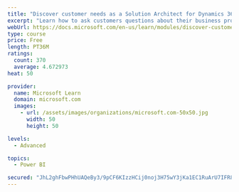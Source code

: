 ```yaml
---
title: "Discover customer needs as a Solution Architect for Dynamics 365 and Power Platform"
excerpt: "Learn how to ask customers questions about their business processes and feature requirements to create a viable solution."
webUrl: https://docs.microsoft.com/en-us/learn/modules/discover-customer-needs/
type: course
price: Free
length: PT36M
ratings:
  count: 370
  average: 4.672973
heat: 50

provider:
  name: Microsoft Learn
  domain: microsoft.com
  images:
    - url: /assets/images/organizations/microsoft.com-50x50.jpg
      width: 50
      height: 50

levels:
  - Advanced

topics:
  - Power BI

secured: "JhL2ghFbwPHhUAQeBy3/9pCF6KIzzHCij0noj3H75wY3jKa1EC1RuArU7IFR8iGUqqt45Q4WP5HFNgB84V3vf8ObstZdYPkgYmlbnq5G1WR0mN8EVKB77HjjaFfz+v1h210jTHq6i2qfbZP5TyJ9MIHPU8Tzci2j4A+6y7oCiGKj0b7gtXlLcIhrzL4aoxJiuVWj+DGbmnyNPA4hltzNDmuh5/p1JcUuIZcjIWpdxEU1w7sOWwUwC66j7pl3qqAyVm8kj9vV0bGXoQ3OkypB5HzlxJG51tJmQFy7QoHyrmY2FdnmMvqZWluLX2MRhFcFDWvpNDLdnSPB0QmYpzRlJGoKt+WcqSuJySfujzmWFpj8mNP4iDZBIjBq+9W21j7tjpaEb4ifZ92jj2+CwUTT+w==;4TK/QqnMO5zSY5o3QArRRw=="
---
```


